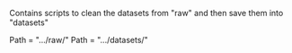 Contains scripts to clean the datasets from "raw" and then save them into "datasets"

Path = ".../raw/"
Path = ".../datasets/"
